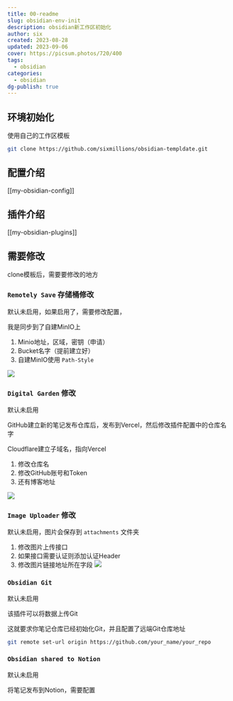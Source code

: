 ```yaml
---
title: 00-readme
slug: obsidian-env-init
description: obsidian新工作区初始化
author: six
created: 2023-08-28
updated: 2023-09-06
cover: https://picsum.photos/720/400
tags:
  - obsidian
categories:
  - obsidian
dg-publish: true
---
```

## 环境初始化

使用自己的工作区模板

```bash
git clone https://github.com/sixmillions/obsidian-templdate.git
```
## 配置介绍

[[my-obsidian-config]]

## 插件介绍

[[my-obsidian-plugins]]
## 需要修改

clone模板后，需要要修改的地方

###  `Remotely Save` 存储桶修改

默认未启用，如果启用了，需要修改配置，

我是同步到了自建MinIO上

1. Minio地址，区域，密钥（申请）
2. Bucket名字（提前建立好）
3. 自建MinIO使用 `Path-Style` 

![](https://s.sixmillions.cn/img/2023/09/02/001323630.png)


### `Digital Garden` 修改

默认未启用

GitHub建立新的笔记发布仓库后，发布到Vercel，然后修改插件配置中的仓库名字

Cloudflare建立子域名，指向Vercel

1. 修改仓库名
2. 修改GitHub账号和Token
3. 还有博客地址

![](https://s.sixmillions.cn/img/2023/09/02/001810285.png)
### `Image Uploader` 修改

默认未启用，图片会保存到 `attachments` 文件夹

1. 修改图片上传接口
2. 如果接口需要认证则添加认证Header
3. 修改图片链接地址所在字段
![](https://s.sixmillions.cn/img/2023/09/06/021519104.png)

### `Obsidian Git`

默认未启用

该插件可以将数据上传Git

这就要求你笔记仓库已经初始化Git，并且配置了远端Git仓库地址

```bash
git remote set-url origin https://github.com/your_name/your_repo
```

### `Obsidian shared to Notion`

默认未启用

将笔记发布到Notion，需要配置

